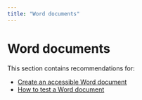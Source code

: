 ```yaml
---
title: "Word documents"
---
```


# Word documents

This section contains recommendations for:
- [Create an accessible Word document](create)
- [How to test a Word document](test)
